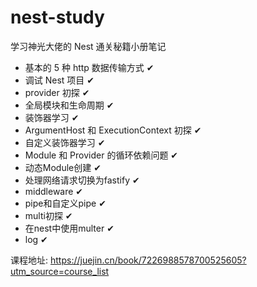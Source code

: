 # nest-study

学习神光大佬的 Nest 通关秘籍小册笔记

- 基本的 5 种 http 数据传输方式 ✔
- 调试 Nest 项目 ✔
- provider 初探 ✔
- 全局模块和生命周期 ✔
- 装饰器学习 ✔
- ArgumentHost 和 ExecutionContext 初探 ✔
- 自定义装饰器学习 ✔
- Module 和 Provider 的循环依赖问题 ✔
- 动态Module创建 ✔
- 处理网络请求切换为fastify ✔
- middleware ✔
- pipe和自定义pipe ✔
- multi初探 ✔
- 在nest中使用multer ✔
- log ✔

课程地址: https://juejin.cn/book/7226988578700525605?utm_source=course_list
